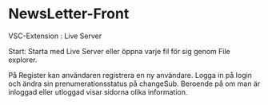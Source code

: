 # NewsLetter-Front
 
VSC-Extension : Live Server

Start: Starta med Live Server eller öppna varje fil för sig genom File explorer. 

På Register kan användaren registrera en ny användare. Logga in på login och ändra sin prenumerationsstatus på changeSub. Beroende på om man är inloggad eller utloggad visar sidorna olika information.
